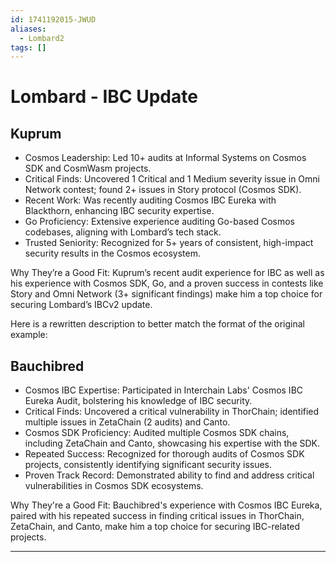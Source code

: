 ```yaml
---
id: 1741192015-JWUD
aliases:
  - Lombard2
tags: []
---
```


# Lombard - IBC Update

## Kuprum

- Cosmos Leadership: Led 10+ audits at Informal Systems on Cosmos SDK and CosmWasm projects.
- Critical Finds: Uncovered 1 Critical and 1 Medium severity issue in Omni Network contest; found 2+ issues in Story protocol (Cosmos SDK).
- Recent Work: Was recently auditing Cosmos IBC Eureka with Blackthorn, enhancing IBC security expertise.
- Go Proficiency: Extensive experience auditing Go-based Cosmos codebases, aligning with Lombard’s tech stack.
- Trusted Seniority: Recognized for 5+ years of consistent, high-impact security results in the Cosmos ecosystem.

 Why They’re a Good Fit: Kuprum’s recent audit experience for IBC as well as his experience with Cosmos SDK, Go, and a proven success in contests like Story and Omni Network (3+ significant findings) make him a top choice for securing Lombard’s IBCv2 update.

Here is a rewritten description to better match the format of the original example:


## Bauchibred

- Cosmos IBC Expertise: Participated in Interchain Labs' Cosmos IBC Eureka Audit, bolstering his knowledge of IBC security.
- Critical Finds: Uncovered a critical vulnerability in ThorChain; identified multiple issues in ZetaChain (2 audits) and Canto.
- Cosmos SDK Proficiency: Audited multiple Cosmos SDK chains, including ZetaChain and Canto, showcasing his expertise with the SDK.
- Repeated Success: Recognized for thorough audits of Cosmos SDK projects, consistently identifying significant security issues.
- Proven Track Record: Demonstrated ability to find and address critical vulnerabilities in Cosmos SDK ecosystems.

Why They're a Good Fit: Bauchibred's experience with Cosmos IBC Eureka, paired with his repeated success in finding critical issues in ThorChain, ZetaChain, and Canto, make him a top choice for securing IBC-related projects.

---
